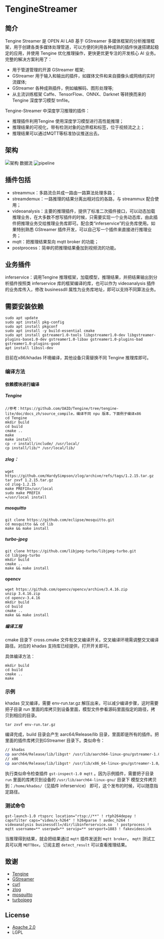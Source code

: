# TengineStreamer

## 简介
Tengine Streamer 是 OPEN AI LAB 基于 GStreamer 多媒体框架的分析推理框架，用于创建各类多媒体处理管道，可以方便的利用各种成熟的插件快速搭建起稳定的应用，并使用 Tengine 优化推理操作，更快更优更专注的开发核心 AI 业务。
完整的解决方案利用了：
- 用于管道管理的开源 GStreamer 框架;
- GStreamer 用于输入和输出的插件，如媒体文件和来自摄像头或网络的实时流媒体;
- GStreamer 各种成熟插件，例如编解码、图形处理等;
- 从主流训练框架 Caffe、TensorFlow、ONNX、Darknet 等转换而来的 Tengine 深度学习模型 tmfile。

Tengine-Streamer 中深度学习推理的插件：
- 推理插件利用Tengine 使用深度学习模型进行高性能推理；
- 推理结果的可视化，带有检测对象的边界框和标签，位于视频流之上；
- 推理结果可以通过MQTT等标准协议推送出去。

## 架构
![架构](https://github.com/OAID/TengineStreamer/blob/main/docs/Tengine-Streamer.png)
数据流
![pipeline](https://github.com/OAID/TengineStreamer/blob/main/docs/TengineStreamer-Flow.png)

## 插件包括
- streammux：多路流合并成一路由一路算法处理多路；
- streamdemux：一路推理的结果分离出相对应的各路，与 streammux 配合使用；
- videoanalysis：主要的推理插件，提供了标准二次插件接口，可以动态加载推理业务，在大多数不想写插件的时候，只需要实现一个业务动态库，由此插件把推理业务交给推理业务库即可。配合类“inferservice”的业务库使用。如果特别熟悉 GStreamer 插件开发，可以自己写一个插件来直接进行推理业务；
- mqtt：把推理结果泵向 mqtt broker 的功能；
- postprocess：简单的把推理结果叠加到视频流的功能。

## 业务插件
inferservice：调用Tengine 推理框架，加载模型，推理结果，并把结果输出到分析插件按照类 inferservice 库的框架编译的库，也可以作为 videoanalysis 插件的业务库传入，修改 businessdll 属性为业务库地址，即可以支持不同算法业务。

## 需要安装依赖
```
sudo apt update
sudo apt install pkg-config
sudo apt install pkgconf
sudo apt install -y build-essential cmake
sudo apt install gstreamer1.0-tools libgstreamer1.0-dev libgstreamer-plugins-base1.0-dev gstreamer1.0-libav gstreamer1.0-plugins-bad gstreamer1.0-plugins-good
apt install libssl-dev
```

目前在x86/khadas 环境编译，其他设备只需替换不同 Tengine 推理库即可。

### 编译方法
#### 依赖模块进行编译
##### Tengine
```
//参考：https://github.com/OAID/Tengine/tree/tengine-lite/doc/docs_zh/source_compile，编译不同 npu 版本，下面例子编译x86
cd Tengine
mkdir build 
cd build
cmake ..
make
make install
cp -r install/include/ /usr/local/
cp install/lib/* /usr/local/lib/
```

##### zlog：
```
wget https://github.com/HardySimpson/zlog/archive/refs/tags/1.2.15.tar.gz
tar zxvf 1.2.15.tar.gz
cd zlog-1.2.15
make PREFIX=/usr/local
sudo make PREFIX
=/usr/local install
```
##### mosquitto
```
git clone https://github.com/eclipse/mosquitto.git
cd mosquitto && cd lib
make && make install
```

##### turbo-jpeg
```
git clone https://github.com/libjpeg-turbo/libjpeg-turbo.git
cd libjpeg-turbo
mkdir build
cmake ..
make && make install
```
#### opencv
```
wget https://github.com/opencv/opencv/archive/3.4.16.zip
unzip 3.4.16.zip
cd opencv-3.4.16
mkdir build
cd build
cmake ..
make && make install
```

##### 编译工程
cmake 目录下 cross.cmake 文件有交叉编译开关。交叉编译环境需调整交叉编译路径。对应的 khadas 支持库已经提供，打开开关即可。

具体编译方法：
```
mkdir build
cd build
cmake ..
make
```

### 示例
khadas 交叉编译，需要 env-run.tar.gz 解压出来，可以减少编译步骤，这时需要把子目录 run 里面的库拷贝到设备里面，模型文件参看源码里面指定的路径，拷贝到相应的目录。
```
tar zxvf env-run.tar.gz
```

编译完成，build 目录会产生 aarc64/Release/lib 目录，里面即是所有的插件。把里面的插件库拷贝到GStreamer 目录下。类似命令：
```bash
// khadas
cp aarch64/Release/lib/libgst* /usr/lib/aarch64-linux-gnu/gstreamer-1.0/
// x86
cp aarch64/Release/lib/libgst* /usr/lib/x86_64-linux-gnu/gstreamer-1.0/
```

执行类似命令检查插件 `gst-inspect-1.0 mqtt` 。因为示例插件，需要把子目录 `run` 里面的库拷贝到设备的 `/usr/lib/aarch64-linux-gnu/` 目录下
模型文件拷贝到：`/home/khadas/`（见插件 inferservice） 即可，这个发布的时候，可以随意指定路径。

### 测试命令
```
gst-launch-1.0 rtspsrc location="rtsp://**" ! rtph264depay ! capsfilter caps="video/x-h264" ! h264parse ! avdec_h264 !  videoanalysis businessdll=/dir/libinferservice.so  ! postprocess ! mqtt username=** userpwd=** servip=** servport=1883 ! fakevideosink
```

当推理得到结果，就会把结果通过 `mqtt` 插件发送到 `mqtt broker`。 `mqtt` 测试工具可以用 `MQTTBox`，订阅主题 `detect_result` 可以查看推理结果。

## 致谢
- [Tengine](https://github.com/OAID/Tengine)
- [GStreamer](https://gstreamer.freedesktop.org/src/)
- [curl](https://github.com/curl/curl.git)
- [zlog](https://github.com/lisongmin/zlog)
- [mosquitto](https://github.com/eclipse/mosquitto)
- [turbojpeg](https://github.com/libjpeg-turbo/libjpeg-turbo)
## License
- [Apache 2.0](https://github.com/OAID/Tengine/blob/tengine-lite/LICENSE)
- LGPL
